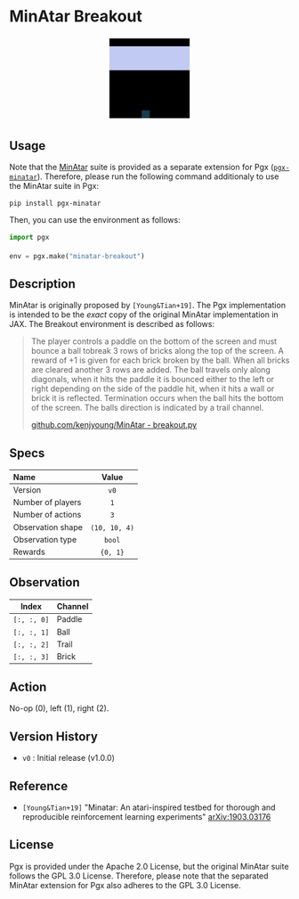 # MinAtar Breakout

<p align="center">
<img src="https://raw.githubusercontent.com/sotetsuk/pgx/main/docs/assets/minatar-breakout.gif" width="30%">
</p>


## Usage

Note that the [MinAtar](https://github.com/kenjyoung/MinAtar) suite is provided as a separate extension for Pgx ([`pgx-minatar`](https://github.com/sotetsuk/pgx-minatar)). Therefore, please run the following command additionaly to use the MinAtar suite in Pgx:

```
pip install pgx-minatar
```

Then, you can use the environment as follows:

```py
import pgx

env = pgx.make("minatar-breakout")
```

## Description

MinAtar is originally proposed by `[Young&Tian+19]`. 
The Pgx implementation is intended to be the *exact* copy of the original MinAtar implementation in JAX. The Breakout environment is described as follows:

> The player controls a paddle on the bottom of the screen and must bounce a ball tobreak 3 rows of bricks along the
top of the screen. A reward of +1 is given for each brick broken by the ball.  When all bricks are cleared another 3
rows are added. The ball travels only along diagonals, when it hits the paddle it is bounced either to the left or
right depending on the side of the paddle hit, when it hits a wall or brick it is reflected. Termination occurs when
the ball hits the bottom of the screen. The balls direction is indicated by a trail channel.
>
> [github.com/kenjyoung/MinAtar - breakout.py](https://github.com/kenjyoung/MinAtar/blob/master/minatar/environments/breakout.py)

## Specs

| Name | Value |
|:---|:----:|
| Version | `v0` |
| Number of players | `1` |
| Number of actions | `3` |
| Observation shape | `(10, 10, 4)` |
| Observation type | `bool` |
| Rewards | `{0, 1}` |

## Observation

| Index | Channel |
|:---:|:----|
| `[:, :, 0]` | Paddle |
| `[:, :, 1]` | Ball |
| `[:, :, 2]` | Trail |
| `[:, :, 3]` | Brick |

## Action

No-op (0), left (1), right (2).

## Version History

- `v0` : Initial release (v1.0.0)

## Reference

- `[Young&Tian+19]` "Minatar: An atari-inspired testbed for thorough and reproducible reinforcement learning experiments" [arXiv:1903.03176](https://arxiv.org/abs/1903.03176)


## License

Pgx is provided under the Apache 2.0 License, but the original MinAtar suite follows the GPL 3.0 License. Therefore, please note that the separated MinAtar extension for Pgx also adheres to the GPL 3.0 License.